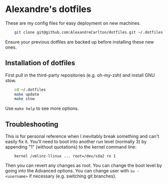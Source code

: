 # Alexandre's dotfiles
These are my config files for easy deployment on new machines.

```bash
    git clone git@github.com:AlexandreCarlton/dotfiles.git ~/.dotfiles
```
Ensure your previous dotfiles are backed up before installing these new ones.

## Installation of dotfiles
First pull in the third-party repositories (e.g. oh-my-zsh) and install GNU stow.
```bash
    cd ~/.dotfiles
    make update
    make stow
```
Use `make help` to see more options.

## Troubleshooting
This is for personal reference when I inevitably break something and can't easily fix it.
You'll need to boot into another run level (normally 3) by appending "1" (without quotations) to the kernel command line:
```
    kernel /vmlinz-llinux ... root=/dev/sda2 ro 1
```
Then you can revert any changes as root.
You can change the boot level by going into the Advanced options.
You can change user with `su - <username>` if necessary (e.g. switching git branches).
